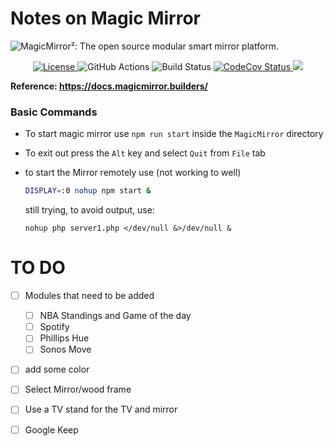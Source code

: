 # Notes on Magic Mirror
![MagicMirror²: The open source modular smart mirror platform. ](.github/header.png)

<p style="text-align: center">
  <a href="https://choosealicense.com/licenses/mit">
        <img src="https://img.shields.io/badge/license-MIT-blue.svg" alt="License">
    </a>
    <img src="https://img.shields.io/github/workflow/status/michmich/magicmirror/Run%20Automated%20Tests" alt="GitHub Actions">
    <img src="https://img.shields.io/github/checks-status/michmich/magicmirror/master" alt="Build Status">
    <a href="https://codecov.io/gh/MichMich/MagicMirror">
        <img src="https://codecov.io/gh/MichMich/MagicMirror/branch/master/graph/badge.svg?token=LEG1KitZR6" alt="CodeCov Status"/>
    </a>
    <a href="https://github.com/MichMich/MagicMirror">
        <img src="https://img.shields.io/github/stars/michmich/magicmirror?style=social">
    </a>
</p>

**Reference: <https://docs.magicmirror.builders/>**

### Basic Commands
- To start magic mirror use `npm run start` inside the `MagicMirror` directory
- To exit out press the `Alt` key and select `Quit` from `File` tab
- to start the Mirror remotely use (not working to well)
    ```sh
    DISPLAY=:0 nohup npm start &
    ```

    still trying, to avoid output, use:
    ```
    nohup php server1.php </dev/null &>/dev/null &
    ```

# TO DO
- [ ] Modules that need to be added
    - [ ] NBA Standings and Game of the day
    - [ ] Spotify
    - [ ] Phillips Hue
    - [ ] Sonos Move
- [ ] add some color
- [ ] Select Mirror/wood frame
- [ ] Use a TV stand for the TV and mirror
- [ ] Google Keep 


